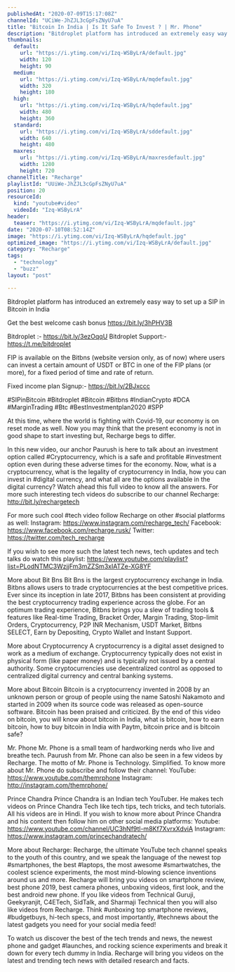 ```yaml
---
publishedAt: "2020-07-09T15:17:08Z"
channelId: "UCiWe-JhZJL3cGpFsZNyU7uA"
title: "Bitcoin In India | Is It Safe To Invest ? | Mr. Phone"
description: "Bitdroplet platform has introduced an extremely easy way to set up a SIP in Bitcoin in India\n\nGet the best welcome cash bonus https://bit.ly/3hPHV3B\n\nBitdroplet :- https://bit.ly/3ezOqqU\nBitdroplet Support:- https://t.me/bitdroplet\n\nFIP is available on the Bitbns (website version only, as of now) where users can invest a certain amount of USDT or BTC in one of the FIP plans (or more), for a fixed period of time and rate of return.\n\nFixed income plan Signup:- https://bit.ly/2BJxccc\n\n#SIPinBitcoin #Bitdroplet #Bitcoin #Bitbns #IndianCrypto #DCA #MarginTrading #Btc #BestInvestmentplan2020 #SPP\n\nAt this time, where the world is fighting with Covid-19, our economy is on reset mode as well. Now you may think that the present economy is not in good shape to start investing but, Recharge begs to differ. \n\nIn this new video, our anchor Paurush is here to talk about an investment option called #Cryptocurrency, which is a safe and profitable #investment option even during these adverse times for the economy. Now, what is a cryptocurrency, what is the legality of cryptocurrency in India, how you can invest in #digital currency, and what all are the options available in the digital currency? Watch ahead this full video to know all the answers. For more such interesting tech videos do subscribe to our channel Recharge: http://bit.ly/rechargetech\n\nFor more such cool #tech video follow Recharge on other #social platforms as well: \nInstagram: https://www.instagram.com/recharge_tech/ \nFacebook: https://www.facebook.com/recharge.rusk/ \nTwitter: https://twitter.com/tech_recharge\n\nIf you wish to see more such the latest tech news, tech updates and tech talks do watch this playlist: https://www.youtube.com/playlist?list=PLodNTMC3WzjjFm3mZZSm3xIATZe-XG8YF\n\nMore about Bit Bns\nBit Bns is the largest cryptocurrency exchange in India. Bitbns allows users to trade cryptocurrencies at the best competitive prices. Ever since its inception in late 2017, Bitbns has been consistent at providing the best cryptocurrency trading experience across the globe. For an optimum trading experience, Bitbns brings you a slew of trading tools & features like Real-time Trading,  Bracket Order, Margin Trading, Stop-limit Orders, Cryptocurrency, P2P INR Mechanism, USDT Market, Bitbns SELECT, Earn by Depositing, Crypto Wallet and Instant Support.\n\nMore about Cryptocurrency\nA cryptocurrency is a digital asset designed to work as a medium of exchange. Cryptocurrency typically does not exist in physical form (like paper money) and is typically not issued by a central authority. Some cryptocurrencies use decentralized control as opposed to centralized digital currency and central banking systems.\n\nMore about Bitcoin\nBitcoin is a cryptocurrency invented in 2008 by an unknown person or group of people using the name Satoshi Nakamoto and started in 2009 when its source code was released as open-source software. Bitcoin has been praised and criticized. By the end of this video on bitcoin, you will know about bitcoin in India, what is bitcoin, how to earn bitcoin, how to buy bitcoin in India with Paytm, bitcoin price and is bitcoin safe?\n\nMr. Phone\nMr. Phone is a small team of hardworking nerds who live and breathe tech. Paurush from Mr. Phone can also be seen in a few videos by Recharge. The motto of Mr. Phone is Technology. Simplified. To know more about Mr. Phone do subscribe and follow their channel:\nYouTube: https://www.youtube.com/themrphone \nInstagram: http://instagram.com/themrphone/\n\nPrince Chandra \nPrince Chandra is an Indian tech YouTuber. He makes tech videos on Prince Chandra Tech like tech tips, tech tricks, and tech tutorials. All his videos are in Hindi. If you wish to know more about Prince Chandra and his content then follow him on other social media platforms:\nYoutube: https://www.youtube.com/channel/UC3hNf9tl-m8Kf7XvrxXdviA\nInstagram: https://www.instagram.com/princechandratech/\n\nMore about Recharge: Recharge, the ultimate YouTube tech channel speaks to the youth of this country, and we speak the language of the newest top #smartphones, the best #laptops, the most awesome #smartwatches, the coolest science experiments, the most mind-blowing science inventions around us and more. Recharge will bring you videos on smartphone review, best phone 2019, best camera phones, unboxing videos, first look, and the best android new phone. If you like videos from Technical Guruji, Geekyranjit, C4ETech, SidTalk, and Sharmaji Technical then you will also like videos from Recharge. Think #unboxing top smartphone reviews, #budgetbuys, hi-tech specs, and most importantly, #technews about the latest gadgets you need for your social media feed!\n\nTo watch us discover the best of the tech trends and news, the newest phone and gadget #launches, and rocking science experiments and break it down for every tech dummy in India. Recharge will bring you videos on the latest and trending tech news with detailed research and facts."
thumbnails:
  default:
    url: "https://i.ytimg.com/vi/Izq-WSByLrA/default.jpg"
    width: 120
    height: 90
  medium:
    url: "https://i.ytimg.com/vi/Izq-WSByLrA/mqdefault.jpg"
    width: 320
    height: 180
  high:
    url: "https://i.ytimg.com/vi/Izq-WSByLrA/hqdefault.jpg"
    width: 480
    height: 360
  standard:
    url: "https://i.ytimg.com/vi/Izq-WSByLrA/sddefault.jpg"
    width: 640
    height: 480
  maxres:
    url: "https://i.ytimg.com/vi/Izq-WSByLrA/maxresdefault.jpg"
    width: 1280
    height: 720
channelTitle: "Recharge"
playlistId: "UUiWe-JhZJL3cGpFsZNyU7uA"
position: 20
resourceId:
  kind: "youtube#video"
  videoId: "Izq-WSByLrA"
header:
  teaser: "https://i.ytimg.com/vi/Izq-WSByLrA/mqdefault.jpg"
date: "2020-07-10T08:52:14Z"
image: "https://i.ytimg.com/vi/Izq-WSByLrA/hqdefault.jpg"
optimized_image: "https://i.ytimg.com/vi/Izq-WSByLrA/default.jpg"
category: "Recharge"
tags:
  - "technology"
  - "buzz"
layout: "post"

---
```

Bitdroplet platform has introduced an extremely easy way to set up a SIP in Bitcoin in India

Get the best welcome cash bonus https://bit.ly/3hPHV3B

Bitdroplet :- https://bit.ly/3ezOqqU
Bitdroplet Support:- https://t.me/bitdroplet

FIP is available on the Bitbns (website version only, as of now) where users can invest a certain amount of USDT or BTC in one of the FIP plans (or more), for a fixed period of time and rate of return.

Fixed income plan Signup:- https://bit.ly/2BJxccc

#SIPinBitcoin #Bitdroplet #Bitcoin #Bitbns #IndianCrypto #DCA #MarginTrading #Btc #BestInvestmentplan2020 #SPP

At this time, where the world is fighting with Covid-19, our economy is on reset mode as well. Now you may think that the present economy is not in good shape to start investing but, Recharge begs to differ. 

In this new video, our anchor Paurush is here to talk about an investment option called #Cryptocurrency, which is a safe and profitable #investment option even during these adverse times for the economy. Now, what is a cryptocurrency, what is the legality of cryptocurrency in India, how you can invest in #digital currency, and what all are the options available in the digital currency? Watch ahead this full video to know all the answers. For more such interesting tech videos do subscribe to our channel Recharge: http://bit.ly/rechargetech

For more such cool #tech video follow Recharge on other #social platforms as well: 
Instagram: https://www.instagram.com/recharge_tech/ 
Facebook: https://www.facebook.com/recharge.rusk/ 
Twitter: https://twitter.com/tech_recharge

If you wish to see more such the latest tech news, tech updates and tech talks do watch this playlist: https://www.youtube.com/playlist?list=PLodNTMC3WzjjFm3mZZSm3xIATZe-XG8YF

More about Bit Bns
Bit Bns is the largest cryptocurrency exchange in India. Bitbns allows users to trade cryptocurrencies at the best competitive prices. Ever since its inception in late 2017, Bitbns has been consistent at providing the best cryptocurrency trading experience across the globe. For an optimum trading experience, Bitbns brings you a slew of trading tools & features like Real-time Trading,  Bracket Order, Margin Trading, Stop-limit Orders, Cryptocurrency, P2P INR Mechanism, USDT Market, Bitbns SELECT, Earn by Depositing, Crypto Wallet and Instant Support.

More about Cryptocurrency
A cryptocurrency is a digital asset designed to work as a medium of exchange. Cryptocurrency typically does not exist in physical form (like paper money) and is typically not issued by a central authority. Some cryptocurrencies use decentralized control as opposed to centralized digital currency and central banking systems.

More about Bitcoin
Bitcoin is a cryptocurrency invented in 2008 by an unknown person or group of people using the name Satoshi Nakamoto and started in 2009 when its source code was released as open-source software. Bitcoin has been praised and criticized. By the end of this video on bitcoin, you will know about bitcoin in India, what is bitcoin, how to earn bitcoin, how to buy bitcoin in India with Paytm, bitcoin price and is bitcoin safe?

Mr. Phone
Mr. Phone is a small team of hardworking nerds who live and breathe tech. Paurush from Mr. Phone can also be seen in a few videos by Recharge. The motto of Mr. Phone is Technology. Simplified. To know more about Mr. Phone do subscribe and follow their channel:
YouTube: https://www.youtube.com/themrphone 
Instagram: http://instagram.com/themrphone/

Prince Chandra 
Prince Chandra is an Indian tech YouTuber. He makes tech videos on Prince Chandra Tech like tech tips, tech tricks, and tech tutorials. All his videos are in Hindi. If you wish to know more about Prince Chandra and his content then follow him on other social media platforms:
Youtube: https://www.youtube.com/channel/UC3hNf9tl-m8Kf7XvrxXdviA
Instagram: https://www.instagram.com/princechandratech/

More about Recharge: Recharge, the ultimate YouTube tech channel speaks to the youth of this country, and we speak the language of the newest top #smartphones, the best #laptops, the most awesome #smartwatches, the coolest science experiments, the most mind-blowing science inventions around us and more. Recharge will bring you videos on smartphone review, best phone 2019, best camera phones, unboxing videos, first look, and the best android new phone. If you like videos from Technical Guruji, Geekyranjit, C4ETech, SidTalk, and Sharmaji Technical then you will also like videos from Recharge. Think #unboxing top smartphone reviews, #budgetbuys, hi-tech specs, and most importantly, #technews about the latest gadgets you need for your social media feed!

To watch us discover the best of the tech trends and news, the newest phone and gadget #launches, and rocking science experiments and break it down for every tech dummy in India. Recharge will bring you videos on the latest and trending tech news with detailed research and facts.